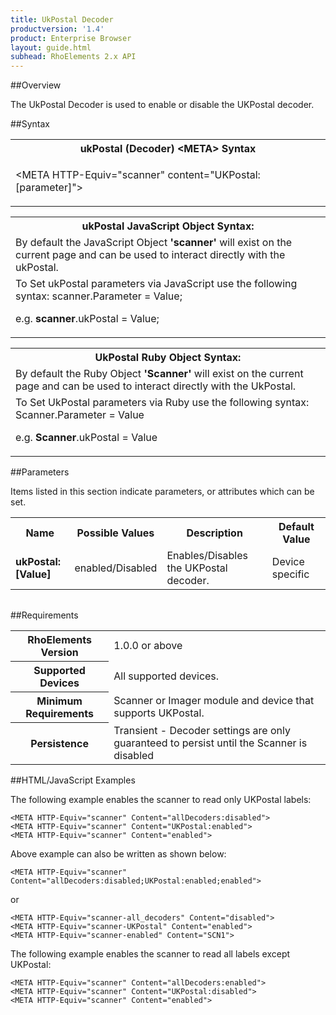 ```yaml
---
title: UkPostal Decoder
productversion: '1.4'
product: Enterprise Browser
layout: guide.html
subhead: RhoElements 2.x API
---
```


##Overview

The UkPostal Decoder is used to enable or disable the UKPostal decoder.

##Syntax

<table class="re-table"><tr><th class="tableHeading">ukPostal (Decoder) &lt;META&gt; Syntax
</th></tr><tr><td class="clsSyntaxCells clsOddRow"><p>&lt;META HTTP-Equiv="scanner" content="UKPostal:[parameter]"&gt;</p></td></tr></table>
<table class="re-table"><tr><th class="tableHeading">ukPostal JavaScript Object Syntax:</th></tr><tr><td class="clsSyntaxCells clsOddRow">
By default the JavaScript Object <b>'scanner'</b> will exist on the current page and can be used to interact directly with the ukPostal.
</td></tr><tr><td class="clsSyntaxCells clsEvenRow">
To Set ukPostal parameters via JavaScript use the following syntax: scanner.Parameter = Value;
<P />e.g. <b>scanner</b>.ukPostal = Value;
</td></tr></table>
<table class="re-table"><tr><th class="tableHeading">UkPostal Ruby Object Syntax:</th></tr><tr><td class="clsSyntaxCells clsOddRow">
By default the Ruby Object <b>'Scanner'</b> will exist on the current page and can be used to interact directly with the UkPostal.
</td></tr><tr><td class="clsSyntaxCells clsEvenRow">
To Set UkPostal parameters via Ruby use the following syntax: Scanner.Parameter = Value
<P />e.g. <b>Scanner</b>.ukPostal = Value
</td></tr></table>



##Parameters


Items listed in this section indicate parameters, or attributes which can be set.
<table class="re-table"><col width="20%" /><col width="20%" /><col width="38%" /><col width="22%" /><tr><th class="tableHeading">Name</th><th class="tableHeading">Possible Values</th><th class="tableHeading">Description</th><th class="tableHeading">Default Value</th></tr><tr><td class="clsSyntaxCells clsOddRow"><b>ukPostal:[Value]
</b></td><td class="clsSyntaxCells clsOddRow">enabled/Disabled</td><td class="clsSyntaxCells clsOddRow">Enables/Disables the UKPostal decoder.</td><td class="clsSyntaxCells clsOddRow">Device specific</td></tr></table>
<table class="re-table"><col width="78%" /><col width="8%" /><col width="1%" /><col width="5%" /><col width="1%" /><col width="5%" /><col width="2%" /></table>





##Requirements

<table class="re-table"><tr><th class="tableHeading">RhoElements Version</th><td class="clsSyntaxCell clsEvenRow">1.0.0 or above
</td></tr><tr><th class="tableHeading">Supported Devices</th><td class="clsSyntaxCell clsOddRow">All supported devices.</td></tr><tr><th class="tableHeading">Minimum Requirements</th><td class="clsSyntaxCell clsOddRow">Scanner or Imager module and device that supports UKPostal.</td></tr><tr><th class="tableHeading">Persistence</th><td class="clsSyntaxCell clsEvenRow">Transient - Decoder settings are only guaranteed to persist until the Scanner is disabled</td></tr></table>


##HTML/JavaScript Examples

The following example enables the scanner to read only UKPostal labels:

	<META HTTP-Equiv="scanner" Content="allDecoders:disabled">
	<META HTTP-Equiv="scanner" Content="UKPostal:enabled">
	<META HTTP-Equiv="scanner" Content="enabled">
	
Above example can also be written as shown below:

	<META HTTP-Equiv="scanner" Content="allDecoders:disabled;UKPostal:enabled;enabled">
	
or

	<META HTTP-Equiv="scanner-all_decoders" Content="disabled">
	<META HTTP-Equiv="scanner-UKPostal" Content="enabled">
	<META HTTP-Equiv="scanner-enabled" Content="SCN1">
	
The following example enables the scanner to read all labels except UKPostal:

	<META HTTP-Equiv="scanner" Content="allDecoders:enabled">
	<META HTTP-Equiv="scanner" Content="UKPostal:disabled">
	<META HTTP-Equiv="scanner" Content="enabled">
	





